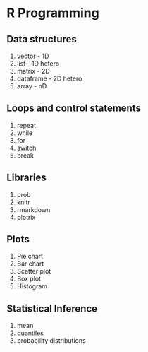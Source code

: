 # R Programming

## Data structures
1. vector - 1D
2. list - 1D hetero
3. matrix - 2D 
4. dataframe - 2D hetero
5. array - nD

## Loops and control statements
1. repeat
2. while
3. for
4. switch
5. break

## Libraries
1. prob
2. knitr
3. rmarkdown
4. plotrix

## Plots
1. Pie chart
2. Bar chart
3. Scatter plot
4. Box plot
5. Histogram

## Statistical Inference
1. mean
2. quantiles
3. probability distributions
